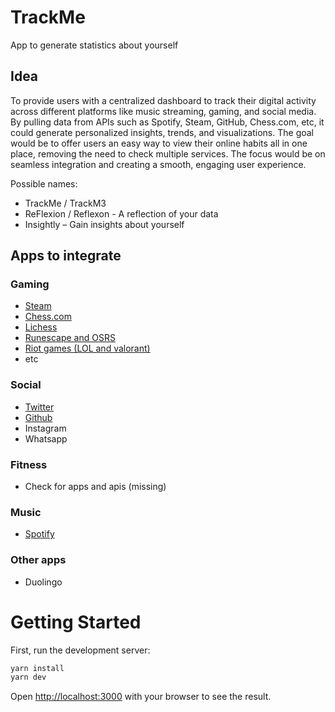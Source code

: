 # TrackMe

App to generate statistics about yourself

## Idea

To provide users with a centralized dashboard to track their digital activity across different platforms like music streaming, gaming, and social media. By pulling data from APIs such as Spotify, Steam, GitHub, Chess.com, etc, it could generate personalized insights, trends, and visualizations. The goal would be to offer users an easy way to view their online habits all in one place, removing the need to check multiple services. The focus would be on seamless integration and creating a smooth, engaging user experience.

Possible names:
- TrackMe / TrackM3
- ReFlexion / Reflexon  - A reflection of your data
- Insightly – Gain insights about yourself

## Apps to integrate

### Gaming
- [Steam](https://steamcommunity.com/dev)
- [Chess.com](https://www.chess.com/news/view/published-data-api)
- [Lichess](https://lichess.org/api)
- [Runescape and OSRS](https://runescape.wiki/w/Application_programming_interface#The_RuneScape_Wiki)
- [Riot games (LOL and valorant)](https://developer.riotgames.com/apis)
- etc

### Social
- [Twitter](https://developer.x.com/en/docs/x-api)
- [Github](https://docs.github.com/en/rest)
- Instagram
- Whatsapp

### Fitness
- Check for apps and apis (missing)

### Music
- [Spotify](https://developer.spotify.com/documentation/web-api)

### Other apps
- Duolingo


# Getting Started

First, run the development server:

```bash
yarn install
yarn dev
```

Open [http://localhost:3000](http://localhost:3000) with your browser to see the result.